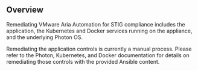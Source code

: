 ## Overview
Remediating VMware Aria Automation for STIG compliance includes the application, the Kubernetes and Docker services running on the appliance, and the underlying Photon OS. 

Remediating the application controls is currently a manual process. Please refer to the Photon, Kubernetes, and Docker documentation for details on remediating those controls with the provided Ansible content.  
